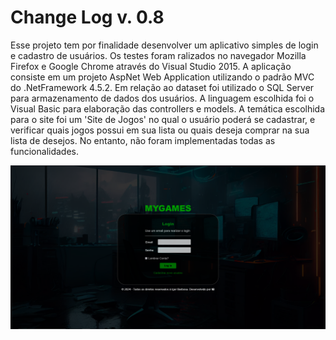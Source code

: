 # Change Log v. 0.8

Esse projeto tem por finalidade desenvolver um aplicativo simples de login e cadastro de usuários. Os testes foram ralizados no navegador Mozilla Firefox e Google Chrome através do Visual Studio 2015. A aplicação consiste em um projeto AspNet Web Application utilizando o padrão MVC do .NetFramework 4.5.2. Em relação ao dataset foi utilizado o SQL Server para armazenamento de dados dos usuários. A linguagem escolhida foi o Visual Basic para elaboração das controllers e models. A temática escolhida para o site foi um 'Site de Jogos' no qual o usuário poderá se cadastrar, e verificar quais jogos possui em sua lista ou quais deseja comprar na sua lista de desejos. No entanto, não foram implementadas todas as funcionalidades.

![Organização dos Arquivos](https://github.com/Igor-Wolf/Projeto/blob/main/demo.png?raw=true)



